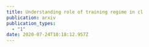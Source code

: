 ```yaml
---
title: Understanding role of training regime in cl
publication: arxiv
publication_types:
  - "1"
date: 2020-07-24T10:18:12.957Z
---
```

